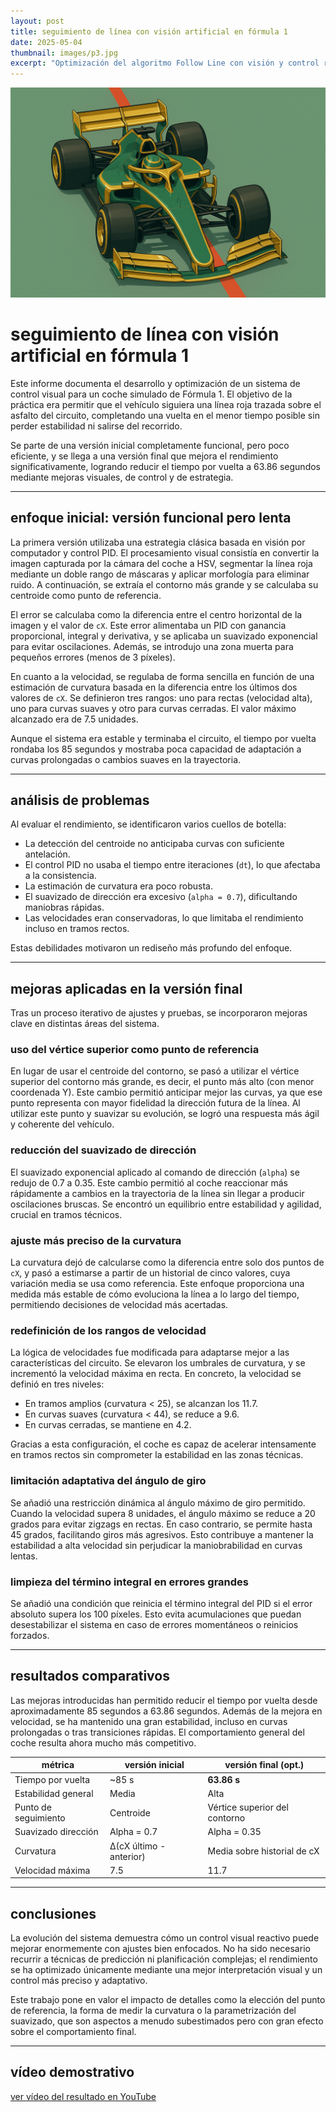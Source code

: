 ```yaml
---
layout: post  
title: seguimiento de línea con visión artificial en fórmula 1  
date: 2025-05-04  
thumbnail: images/p3.jpg  
excerpt: "Optimización del algoritmo Follow Line con visión y control reactivo"  
---
```

![Imagen de seguimiento de línea](/images/chetin.png)  <!-- Imagen dentro del post -->

# seguimiento de línea con visión artificial en fórmula 1

Este informe documenta el desarrollo y optimización de un sistema de control visual para un coche simulado de Fórmula 1. El objetivo de la práctica era permitir que el vehículo siguiera una línea roja trazada sobre el asfalto del circuito, completando una vuelta en el menor tiempo posible sin perder estabilidad ni salirse del recorrido.

Se parte de una versión inicial completamente funcional, pero poco eficiente, y se llega a una versión final que mejora el rendimiento significativamente, logrando reducir el tiempo por vuelta a 63.86 segundos mediante mejoras visuales, de control y de estrategia.

---

## enfoque inicial: versión funcional pero lenta

La primera versión utilizaba una estrategia clásica basada en visión por computador y control PID. El procesamiento visual consistía en convertir la imagen capturada por la cámara del coche a HSV, segmentar la línea roja mediante un doble rango de máscaras y aplicar morfología para eliminar ruido. A continuación, se extraía el contorno más grande y se calculaba su centroide como punto de referencia.

El error se calculaba como la diferencia entre el centro horizontal de la imagen y el valor de `cX`. Este error alimentaba un PID con ganancia proporcional, integral y derivativa, y se aplicaba un suavizado exponencial para evitar oscilaciones. Además, se introdujo una zona muerta para pequeños errores (menos de 3 píxeles).

En cuanto a la velocidad, se regulaba de forma sencilla en función de una estimación de curvatura basada en la diferencia entre los últimos dos valores de `cX`. Se definieron tres rangos: uno para rectas (velocidad alta), uno para curvas suaves y otro para curvas cerradas. El valor máximo alcanzado era de 7.5 unidades.

Aunque el sistema era estable y terminaba el circuito, el tiempo por vuelta rondaba los 85 segundos y mostraba poca capacidad de adaptación a curvas prolongadas o cambios suaves en la trayectoria.

---

## análisis de problemas

Al evaluar el rendimiento, se identificaron varios cuellos de botella:

- La detección del centroide no anticipaba curvas con suficiente antelación.
- El control PID no usaba el tiempo entre iteraciones (`dt`), lo que afectaba a la consistencia.
- La estimación de curvatura era poco robusta.
- El suavizado de dirección era excesivo (`alpha = 0.7`), dificultando maniobras rápidas.
- Las velocidades eran conservadoras, lo que limitaba el rendimiento incluso en tramos rectos.

Estas debilidades motivaron un rediseño más profundo del enfoque.

---

## mejoras aplicadas en la versión final

Tras un proceso iterativo de ajustes y pruebas, se incorporaron mejoras clave en distintas áreas del sistema.

### uso del vértice superior como punto de referencia

En lugar de usar el centroide del contorno, se pasó a utilizar el vértice superior del contorno más grande, es decir, el punto más alto (con menor coordenada Y). Este cambio permitió anticipar mejor las curvas, ya que ese punto representa con mayor fidelidad la dirección futura de la línea. Al utilizar este punto y suavizar su evolución, se logró una respuesta más ágil y coherente del vehículo.

### reducción del suavizado de dirección

El suavizado exponencial aplicado al comando de dirección (`alpha`) se redujo de 0.7 a 0.35. Este cambio permitió al coche reaccionar más rápidamente a cambios en la trayectoria de la línea sin llegar a producir oscilaciones bruscas. Se encontró un equilibrio entre estabilidad y agilidad, crucial en tramos técnicos.

### ajuste más preciso de la curvatura

La curvatura dejó de calcularse como la diferencia entre solo dos puntos de `cX`, y pasó a estimarse a partir de un historial de cinco valores, cuya variación media se usa como referencia. Este enfoque proporciona una medida más estable de cómo evoluciona la línea a lo largo del tiempo, permitiendo decisiones de velocidad más acertadas.

### redefinición de los rangos de velocidad

La lógica de velocidades fue modificada para adaptarse mejor a las características del circuito. Se elevaron los umbrales de curvatura, y se incrementó la velocidad máxima en recta. En concreto, la velocidad se definió en tres niveles:

- En tramos amplios (curvatura < 25), se alcanzan los 11.7.
- En curvas suaves (curvatura < 44), se reduce a 9.6.
- En curvas cerradas, se mantiene en 4.2.

Gracias a esta configuración, el coche es capaz de acelerar intensamente en tramos rectos sin comprometer la estabilidad en las zonas técnicas.

### limitación adaptativa del ángulo de giro

Se añadió una restricción dinámica al ángulo máximo de giro permitido. Cuando la velocidad supera 8 unidades, el ángulo máximo se reduce a 20 grados para evitar zigzags en rectas. En caso contrario, se permite hasta 45 grados, facilitando giros más agresivos. Esto contribuye a mantener la estabilidad a alta velocidad sin perjudicar la maniobrabilidad en curvas lentas.

### limpieza del término integral en errores grandes

Se añadió una condición que reinicia el término integral del PID si el error absoluto supera los 100 píxeles. Esto evita acumulaciones que puedan desestabilizar el sistema en caso de errores momentáneos o reinicios forzados.

---

## resultados comparativos

Las mejoras introducidas han permitido reducir el tiempo por vuelta desde aproximadamente 85 segundos a 63.86 segundos. Además de la mejora en velocidad, se ha mantenido una gran estabilidad, incluso en curvas prolongadas o tras transiciones rápidas. El comportamiento general del coche resulta ahora mucho más competitivo.

| métrica                  | versión inicial     | versión final (opt.)     |
|--------------------------|----------------------|----------------------------|
| Tiempo por vuelta        | ~85 s                | **63.86 s**                |
| Estabilidad general      | Media                | Alta                       |
| Punto de seguimiento     | Centroide            | Vértice superior del contorno |
| Suavizado dirección      | Alpha = 0.7          | Alpha = 0.35               |
| Curvatura                | Δ(cX último - anterior) | Media sobre historial de cX |
| Velocidad máxima         | 7.5                  | 11.7                       |

---

## conclusiones

La evolución del sistema demuestra cómo un control visual reactivo puede mejorar enormemente con ajustes bien enfocados. No ha sido necesario recurrir a técnicas de predicción ni planificación complejas; el rendimiento se ha optimizado únicamente mediante una mejor interpretación visual y un control más preciso y adaptativo.

Este trabajo pone en valor el impacto de detalles como la elección del punto de referencia, la forma de medir la curvatura o la parametrización del suavizado, que son aspectos a menudo subestimados pero con gran efecto sobre el comportamiento final.

---

## vídeo demostrativo

[ver vídeo del resultado en YouTube](https://www.youtube.com/watch?v=AQUI_TU_VIDEO)
